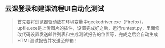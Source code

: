 ## 云课登录和建课流程UI自动化测试
> 首先要将浏览器驱动放在环境变量中geckodriver.exe（Firefox），upfile.exe是上传图片的插件，设置完成好之后，运行runtest.py，里面修改代码设置发送邮件列表和生成测试报告的位置等，完成之后会自动生成HTML测试报告并发送至邮箱！
